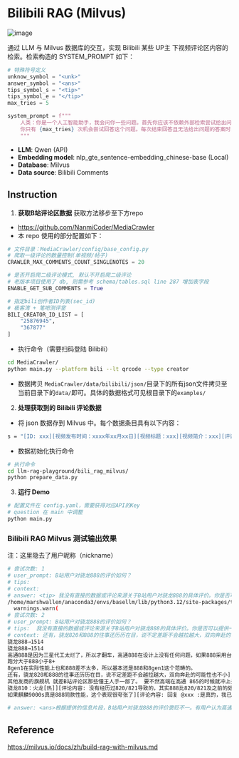 # Bilibili RAG (Milvus)
![image](https://milvus.io/images/milvus_logo.svg)

通过 LLM 与 Milvus 数据库的交互，实现 Bilibili 某些 UP主 下视频评论区内容的检索。检索构造的 SYSTEM_PROMPT 如下：

```python
# 特殊符号定义
unknow_symbol = "<unk>"
answer_symbol = "<ans>"
tips_symbol_s = "<tip>"
tips_symbol_e = "</tip>"
max_tries = 5

system_prompt = f"""
    人类：你是一个人工智能助手，我会问你一些问题。首先你应该不依赖外部检索尝试给出问题的答案，如果不确定问题的答案，请返回 {unknow_symbol} 以提示本地去检索。如果答案确定，请返回 {answer_symbol} 以结束问答。
    你只有 {max_tries} 次机会尝试回答这个问题。每次结束回答且无法给出问题的答案时，你可以用 {tips_symbol_s} 来告诉我你不知道的部分，以提示我继续尝试本地检索。例如，你可以用 {tips_symbol_s} XXX {tips_symbol_e} 来包裹问题，其中XXX是你想进一步询问我的问题。记住，无论在什么情况下，你都需要返回之前所定义的三种特殊符号以结束问答。
    """
```

- **LLM**: Qwen (API)
- **Embedding model**: nlp_gte_sentence-embedding_chinese-base (Local)
- **Database**: Milvus
- **Data source**: Bilibili Comments

## Instruction

1. **获取B站评论区数据**
获取方法移步至下方repo

- https://github.com/NanmiCoder/MediaCrawler
- 本 repo 使用的部分配置如下：
```python
# 文件目录：MediaCrawler/config/base_config.py
# 爬取一级评论的数量控制(单视频/帖子)
CRAWLER_MAX_COMMENTS_COUNT_SINGLENOTES = 20

# 是否开启爬二级评论模式, 默认不开启爬二级评论
# 老版本项目使用了 db, 则需参考 schema/tables.sql line 287 增加表字段
ENABLE_GET_SUB_COMMENTS = True

# 指定bili创作者ID列表(sec_id)
# 极客湾 + 笔吧测评室
BILI_CREATOR_ID_LIST = [
    "25876945",
    "367877"
]
```
- 执行命令（需要扫码登陆 Bilibili）
```sh
cd MediaCrawler/
python main.py --platform bili --lt qrcode --type creator
```
- 数据拷贝
```MediaCrawler/data/bilibili/json/```目录下的所有json文件拷贝至当前目录下的```data/```即可。具体的数据格式可见根目录下的```examples/```

2. **处理获取到的 Bilibili 评论数据**
- 将 json 数据存到 Milvus 中。每个数据条目具有以下内容：
```sh
s = "[ID: xxx][视频发布时间：xxxx年xx月xx日][视频标题：xxx][视频简介：xxx][评论时间：xxxx年xx月xx日][评论者昵称：xxx][父级评论：xxx][评论内容：xxx]"
```

- 数据初始化执行命令

```sh
# 执行命令
cd llm-rag-playground/bili_rag_milvus/
python prepare_data.py
```

3. **运行 Demo**
```sh
# 配置文件在 config.yaml，需要获得对应API的Key
# question 在 main 中调整
python main.py
```
### Bilibili RAG Milvus 测试输出效果
注：这里隐去了用户昵称（nickname）
```sh
# 尝试次数: 1
# user_prompt: B站用户对骁龙888的评价如何？
# tips: 
# context: 
# answer: <tip> 我没有直接的数据或评论来源关于B站用户对骁龙888的具体评价。你是否可以提供一些更具体的信息或者例子？ </tip>
/home/marshwallen/anaconda3/envs/basellm/lib/python3.12/site-packages/transformers/modeling_utils.py:1044: FutureWarning: The `device` argument is deprecated and will be removed in v5 of Transformers.
  warnings.warn(
# 尝试次数: 2
# user_prompt: B站用户对骁龙888的评价如何？
# tips:  我没有直接的数据或评论来源关于B站用户对骁龙888的具体评价。你是否可以提供一些更具体的信息或者例子？ 
# context: 还有，骁龙820和888的往事还历历在目，说不定差距不会越拉越大，双向奔赴的可能性也不小]
骁龙888→1514
骁龙888→1514
高通888是因为三星代工太烂了，所以才翻车，高通888在设计上没有任何问题，如果888采用台积电代工，完全能超越麒麟9000[吃瓜]
跑分大于888小于8+
8gen1在实际性能上也和888差不太多，所以基本还是888和8gen1这个范畴的。
还有，骁龙820和888的往事还历历在目，说不定差距不会越拉越大，双向奔赴的可能性也不小][评论内容: 回复 @xxx :mtk在啊谁说没竞争]
其他友商的旗舰机 就差B站评论区那些懂王人手一部了。 要不然高端在高通 865的时候就冲上去了[笑哭]]
骁龙810：火龙[热]][评论内容: 没有经历过820/821导致的，其实888比820/821及之前的处理器能效好多了，不过比起865一代还倒退不少]
如果麒麟9000s真是888同款性能，这个表现很夸张了][评论内容: 回复 @xxx :是真的，我已经用上了，如果你什么都没感受到，但你不可能不感受到他的流畅性。可以说其它都是小弟]

# answer: <ans>根据提供的信息片段，B站用户对骁龙888的评价褒贬不一。有用户认为高通888的设计没有问题，其性能表现不佳是因为三星代工的问题，甚至有评论指出如果888采用台积电代工的话，完全可以超越麒麟9000。另有评论表示，888相较于820/821在能效上有所提升，但与865相比仍有所倒退。还有用户提到，其他厂商的旗舰机在高端市场上未能迅速崛起，可能也暗示了对包括骁龙888在内的处理器性能的一种期待或不满。</ans>
```

## Reference
https://milvus.io/docs/zh/build-rag-with-milvus.md
